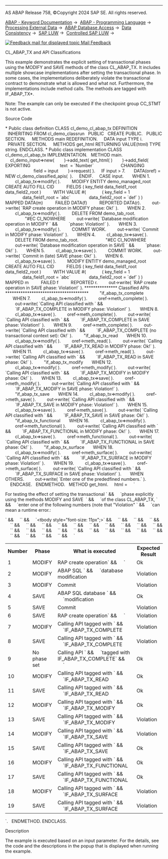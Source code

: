   

* * *

AS ABAP Release 758, ©Copyright 2024 SAP SE. All rights reserved.

[ABAP - Keyword Documentation](https://help.sap.com/doc/abapdocu_latest_index_htm/latest/en-US/abenabap.htm) →  [ABAP - Programming Language](https://help.sap.com/doc/abapdocu_latest_index_htm/latest/en-US/abenabap_reference.htm) →  [Processing External Data](https://help.sap.com/doc/abapdocu_latest_index_htm/latest/en-US/abenabap_language_external_data.htm) →  [ABAP Database Access](https://help.sap.com/doc/abapdocu_latest_index_htm/latest/en-US/abendb_access.htm) →  [Data Consistency](https://help.sap.com/doc/abapdocu_latest_index_htm/latest/en-US/abendata_consistency.htm) →  [SAP LUW](https://help.sap.com/doc/abapdocu_latest_index_htm/latest/en-US/abensap_luw.htm) →  [Controlled SAP LUW](https://help.sap.com/doc/abapdocu_latest_index_htm/latest/en-US/abencontrolling_sap_luw.htm) → 

 [![](Mail.gif?object=Mail.gif "Feedback mail for displayed topic") Mail Feedback](mailto:f1_help@sap.com?subject=Feedback%20on%20ABAP%20Documentation&body=Document:%20CL_ABAP_TX%20and%20API%20Classifications%2C%20ABENCL_ABAP_TX_ABEXA%2C%20758%0D%0A%0D%0AError:%0D%0A%0D%0A%0D%0A%0D%0ASuggestion%20for%20improvement:)

CL\_ABAP\_TX and API Classifications

This example demonstrates the explicit setting of transactional phases using the MODIFY and SAVE methods of the class CL\_ABAP\_TX. It includes multiple showcase implementations after setting the transactional phase. In some cases, the implementations deliberately violate the transactional contract to demonstrate what is allowed and what not. Furthermore, the implementations include method calls. The methods are tagged with IF\_ABAP\_TX\*.

Note: The example can only be executed if the checkpoint group CC\_STMT is not active.

Source Code   

\* Public class definition
CLASS cl\_demo\_cl\_abap\_tx DEFINITION
  INHERITING FROM cl\_demo\_classrun
  PUBLIC
  CREATE PUBLIC.
  PUBLIC SECTION.
    METHODS main REDEFINITION.
    DATA input TYPE i.
  PRIVATE SECTION.
    METHODS get\_html RETURNING VALUE(html) TYPE string.
ENDCLASS.
\* Public class implementation
CLASS cl\_demo\_cl\_abap\_tx IMPLEMENTATION.
  METHOD main.
    cl\_demo\_input=>new(
       )->add\_text( get\_html( )
       )->add\_field( EXPORTING
                       text  = \`Number\`
                     CHANGING
                       field = input
       )->request( ).
    IF input > 7.
      DATA(oref) = NEW cl\_demo\_classified\_apis(  ).
    ENDIF.
    CASE input.
      WHEN 1.
        cl\_abap\_tx=>modify( ).
        MODIFY ENTITY demo\_managed\_root
         CREATE AUTO FILL CID
         FIELDS ( key\_field data\_field1\_root data\_field2\_root )
         WITH VALUE #(
            ( key\_field = 1
              data\_field1\_root = \`abc\`
              data\_field2\_root = \`def\` ) )
         MAPPED DATA(m)
         FAILED DATA(f)
         REPORTED DATA(r).
        out->write( \`RAP create operation in MODIFY phase: Ok!\` ).
      WHEN 2.
        cl\_abap\_tx=>modify( ).
        DELETE FROM demo\_tab\_root.                      "#EC CI\_NOWHERE
        out->write( \`Database modification operation in MODIFY \` &&
        \`phase: Violation!\` ).
      WHEN 3.
        cl\_abap\_tx=>modify( ).
        COMMIT WORK.
        out->write( \`Commit in MODIFY phase: Violation!\` ).
      WHEN 4.
        cl\_abap\_tx=>save( ).
        DELETE FROM demo\_tab\_root.                      "#EC CI\_NOWHERE
        out->write( \`Database modification operation in SAVE \` &&
        \`phase: Ok!\` ).
      WHEN 5.
        cl\_abap\_tx=>save( ).
        COMMIT WORK.
        out->write( \`Commit in (late) SAVE phase: Ok!\` ).
      WHEN 6.
        cl\_abap\_tx=>save( ).
        MODIFY ENTITY demo\_managed\_root
         CREATE AUTO FILL CID
         FIELDS ( key\_field data\_field1\_root data\_field2\_root )
         WITH VALUE #(
            ( key\_field = 1
              data\_field1\_root = \`abc\`
              data\_field2\_root = \`def\` ) )
         MAPPED m
         FAILED f
         REPORTED r.
        out->write( \`RAP create operation in SAVE phase: Violation!\` ).
\*\*\*\*\*\*\*\*\*\*\*\*\*\*\* Classified APIs \*\*\*\*\*\*\*\*\*\*\*\*\*\*\*\*\*\*\*\*\*\*\*\*\*\*\*\*\*\*\*\*\*\*\*\*\*\*
        "if\_abap\_tx\_complete
      WHEN 7.
        cl\_abap\_tx=>modify( ).
        oref->meth\_complete( ).
        out->write( \`Calling API classified with \` &&
        \`IF\_ABAP\_TX\_COMPLETE in MODIFY phase: Violation!\` ).
      WHEN 8.
        cl\_abap\_tx=>save( ).
        oref->meth\_complete( ).
        out->write( \`Calling API classified with \` &&
        \`IF\_ABAP\_TX\_COMPLETE in SAVE phase: Violation!\` ).
      WHEN 9.
        oref->meth\_complete( ).
        out->write( \`Calling API classified with \` &&
        \`IF\_ABAP\_TX\_COMPLETE (no transactional context set): Ok!\` ).
        "if\_abap\_tx\_read
      WHEN 10.
        cl\_abap\_tx=>modify( ).
        oref->meth\_read( ).
        out->write( \`Calling API classified with \` &&
        \`IF\_ABAP\_TX\_READ in MODIFY phase: Ok!\` ).
      WHEN 11.
        cl\_abap\_tx=>save( ).
        oref->meth\_read( ).
        out->write( \`Calling API classified with \` &&
        \`IF\_ABAP\_TX\_READ in SAVE phase: Ok!\` ).
        "if\_abap\_tx\_modify
      WHEN 12.
        cl\_abap\_tx=>modify( ).
        oref->meth\_modify( ).
        out->write( \`Calling API classified with \` &&
        \`IF\_ABAP\_TX\_MODIFY in MODIFY phase: Ok!\` ).
      WHEN 13.
        cl\_abap\_tx=>save( ).
        oref->meth\_modify( ).
        out->write( \`Calling API classified with \` &&
        \`IF\_ABAP\_TX\_MODIFY in SAVE phase: Violation!\` ).
        "if\_abap\_tx\_save
      WHEN 14.
        cl\_abap\_tx=>modify( ).
        oref->meth\_save( ).
        out->write( \`Calling API classified with \` &&
        \`IF\_ABAP\_TX\_SAVE in MODIFY phase: Violation!\` ).
      WHEN 15.
        cl\_abap\_tx=>save( ).
        oref->meth\_save( ).
        out->write( \`Calling API classified with \` &&
        \`IF\_ABAP\_TX\_SAVE in SAVE phase: Ok!\` ).
        "if\_abap\_tx\_functional
      WHEN 16.
        cl\_abap\_tx=>modify( ).
        oref->meth\_functional( ).
        out->write( \`Calling API classified with \` &&
        \`IF\_ABAP\_TX\_FUNCTIONAL in MODIFY phase: Ok!\` ).
      WHEN 17.
        cl\_abap\_tx=>save( ).
        oref->meth\_functional( ).
        out->write( \`Calling API classified with \` &&
        \`IF\_ABAP\_TX\_FUNCTIONAL in SAVE phase: Ok!\` ).
        "if\_abap\_tx\_surface
      WHEN 18.
        cl\_abap\_tx=>modify( ).
        oref->meth\_surface( ).
        out->write( \`Calling API classified with \` &&
        \`IF\_ABAP\_TX\_SURFACE in MODIFY phase: Violation!\` ).
      WHEN 19.
        cl\_abap\_tx=>save( ).
        oref->meth\_surface( ).
        out->write( \`Calling API classified with \` &&
        \`IF\_ABAP\_TX\_SURFACE in SAVE phase: Violation!\` ).
      WHEN OTHERS.
        out->write( \`Enter one of the prededfined numbers.\` ).
    ENDCASE.
  ENDMETHOD.
  METHOD get\_html.
    html =
    \`<p>For testing the effect of setting the transactional \` &&
    \`phase explicitly using the methods MODIFY and SAVE  \` &&
    \`of the class CL\_ABAP\_TX, \` &&
    \`enter one of the following numbers (note that "Violation" \` &&
    \`can mean a runtime error.:</p>\` &&
    \`<table>\` &&
    \`<tbody style="font-size: 11px";>\` &&
    \`<tr><th>Number</th>\` &&
    \`<th>Phase</th>\` &&
    \`<th>What is executed</th>\` &&
    \`<th>Expected Result</th></tr>\` &&
    \`<tr><td>1</td><td>MODIFY</td><td>RAP create operation\` &&
    \`</td><td>Ok</td></tr>\` &&
    \`<tr><td>2</td><td>MODIFY</td><td>ABAP SQL \` &&
    \`database modification</td><td>Violation</td></tr>\` &&
    \`<tr><td>3</td><td>MODIFY</td><td>Commit</td>\` &&
    \`<td>Violation</td></tr>\` &&
    \`<tr><td>4</td><td>SAVE</td><td>ABAP SQL database \` &&
    \`modification</td><td>Ok</td></tr>\` &&
    \`<tr><td>5</td><td>SAVE</td><td>Commit</td>\` &&
    \`<td>Violation</td></tr>\` &&
    \`<tr><td>6</td><td>SAVE</td><td>RAP create operation\` &&
    \`</td><td>Violation</td></tr>\` &&
    \`<tr><td>7</td><td>MODIFY</td><td>Calling API tagged with \` &&
    \`IF\_ABAP\_TX\_COMPLETE</td>\` &&
    \`<td>Violation</tr>\` &&
    \`<tr><td>8</td><td>SAVE</td><td>Calling API tagged with \` &&
    \`IF\_ABAP\_TX\_COMPLETE</td><td>Violation</tr>\` &&
    \`<tr><td>9</td><td>No phase set</td><td>Calling API \` &&
    \`tagged with IF\_ABAP\_TX\_COMPLETE\` &&
    \`</td><td>Ok</tr>\` &&
    \`<tr><td>10</td><td>MODIFY</td><td>Calling API tagged with \` &&
    \`IF\_ABAP\_TX\_READ</td><td>Ok</tr>\` &&
    \`<tr><td>11</td><td>SAVE</td><td>Calling API tagged with \` &&
    \`IF\_ABAP\_TX\_READ</td><td>Ok</tr>\` &&
    \`<tr><td>12</td><td>MODIFY</td><td>Calling API tagged with \` &&
    \`IF\_ABAP\_TX\_MODIFY</td><td>Ok</tr>\` &&
    \`<tr><td>13</td><td>SAVE</td><td>Calling API tagged with \` &&
    \`IF\_ABAP\_TX\_MODIFY</td><td>Violation</tr>\` &&
    \`<tr><td>14</td><td>MODIFY</td><td>Calling API tagged with \` &&
    \`IF\_ABAP\_TX\_SAVE</td><td>Violation</tr>\` &&
    \`<tr><td>15</td><td>SAVE</td><td>Calling API tagged with \` &&
    \`IF\_ABAP\_TX\_SAVE</td><td>Ok</tr>\` &&
    \`<tr><td>16</td><td>MODIFY</td><td>Calling API tagged with \` &&
    \`IF\_ABAP\_TX\_FUNCTIONAL</td><td>Ok</tr>\` &&
    \`<tr><td>17</td><td>SAVE</td><td>Calling API tagged with \` &&
    \`IF\_ABAP\_TX\_FUNCTIONAL</td><td>Ok</tr>\` &&
    \`<tr><td>18</td><td>MODIFY</td><td>Calling API tagged with \` &&
    \`IF\_ABAP\_TX\_SURFACE</td><td>Violation</tr>\` &&
    \`<tr><td>19</td><td>SAVE</td><td>Calling API tagged with \` &&
    \`IF\_ABAP\_TX\_SURFACE</td><td>Violation</tr>\` &&
    \`</tbody>\` &&
    \`</table>\`.
  ENDMETHOD.
ENDCLASS.

Description   

The example is executed based on an input parameter. For the details, see the code and the descriptions in the popup that is displayed when running the example.